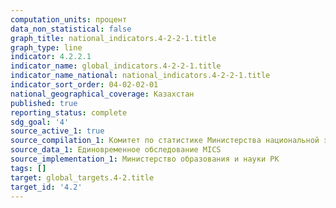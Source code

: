 ```yaml
---
computation_units: процент
data_non_statistical: false
graph_title: national_indicators.4-2-2-1.title
graph_type: line
indicator: 4.2.2.1
indicator_name: global_indicators.4-2-2-1.title
indicator_name_national: national_indicators.4-2-2-1.title
indicator_sort_order: 04-02-02-01
national_geographical_coverage: Казахстан
published: true
reporting_status: complete
sdg_goal: '4'
source_active_1: true
source_compilation_1: Комитет по статистике Министерства национальной экономики РК
source_data_1: Единовременное обследование MICS
source_implementation_1: Министерство образования и науки РК
tags: []
target: global_targets.4-2.title
target_id: '4.2'
---
```

